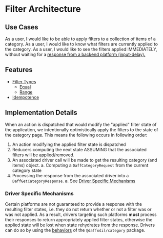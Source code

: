 # Filter Architecture

## Use Cases

As a user, I would like to be able to apply filters to a collection of items of a category.
As a user, I would like to know what filters are currently applied to the category. 
As a user, I would like to see the filters applied IMMEDIATELY, without waiting for a [response from a backend platform (input-delay).](https://web.dev/fid/)

## Features
- [Filter Types](./filtering/types.md)
  - [Equal](./filtering/types/equal.md)
  - [Range](./filtering/types/range.md)
- [Idempotence](./filtering/idempotence.md)

## Implementation Details

When an action is dispatched that would modify the "applied" filter state of the application, we intentionally optimistically apply the filters to the state of the category page. This means the following occurs in following order:

1. An action modifying the applied filter state is dispatched
2. Reducers computing the next state ASSUMING that the associated filters will be applied/removed.
3. An associated driver call will be made to get the resulting category (and items) object.
  a. Computing a `DaffCategoryRequest` from the current category state
4. Processing the response from the associated driver into a `DaffGetCategoryResponse`.
  a. See [Driver Specific Mechanisms](./#driver-specific-mechanisms) 

### Driver Specific Mechanisms
Certain platforms are not guaranteed to provide a response with the resulting filter states, i.e. they do not return whether or not a filter was or was not applied. As a result, drivers targeting such platforms **must** process their responses to return appropriately applied filter states, otherwise the applied state will be lost when state rehydrates from the response. Drivers can do so by using the [behaviors](../../src/filters/behaviors) of the `@daffodil/category` package.